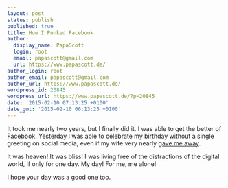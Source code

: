 ```yaml
---
layout: post
status: publish
published: true
title: How I Punked Facebook
author:
  display_name: PapaScott
  login: root
  email: papascott@gmail.com
  url: https://www.papascott.de/
author_login: root
author_email: papascott@gmail.com
author_url: https://www.papascott.de/
wordpress_id: 20845
wordpress_url: https://www.papascott.de/?p=20845
date: '2015-02-10 07:13:25 +0100'
date_gmt: '2015-02-10 06:13:25 +0100'
---
```

<p>It took me nearly two years, but I finally did it. I was able to get the better of Facebook. Yesterday I was able to celebrate my birthday without a single greeting on social media, even if my wife very nearly <a href="https://www.facebook.com/papascott/posts/10152947844446281y">gave me away</a>.</p>
<p>It was heaven! It was bliss! I was living free of the distractions of the digital world, if only for one day. My day! For me, me alone!</p>
<p>I hope your day was a good one too.</p>
